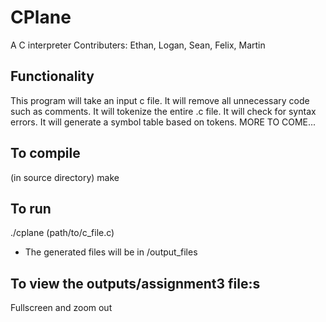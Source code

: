# CPlane
A C interpreter
Contributers: Ethan, Logan, Sean, Felix, Martin

<h2>Functionality</h2>
This program will take an input c file.
It will remove all unnecessary code such as comments.
It will tokenize the entire .c file.
It will check for syntax errors.
It will generate a symbol table based on tokens.
MORE TO COME...

<h2>To compile</h2>
(in source directory) make
<h2>To run</h2>
./cplane (path/to/c_file.c)
<ul>
 <li>The generated files will be in /output_files</li>
</ul>
 
<h2>To view the outputs/assignment3 file:s</h2>
Fullscreen and zoom out
